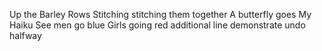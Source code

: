 Up the Barley Rows
Stitching stitching them together
A butterfly goes
My Haiku
See men go blue
Girls going red
additional line
demonstrate undo halfway
